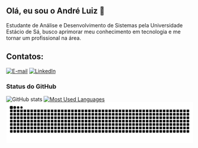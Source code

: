 ## Olá, eu sou o André Luiz 👋

Estudante de Análise e Desenvolvimento de Sistemas pela Universidade Estácio de Sá, busco aprimorar meu conhecimento em tecnologia e me tornar um profissional na área.



<h2 align="left">Contatos:</h2>


[![E-mail](https://img.shields.io/badge/-Email-000?style=for-the-badge&logo=microsoft-outlook&logoColor=FFFFFF&color=0077B3)](mailto:andreluizgomes43@hotmail.com)
[![LinkedIn](https://img.shields.io/badge/-LinkedIn-000?style=for-the-badge&logo=linkedin&logoColor=FFFFFF&color=0077B3)](https://www.linkedin.com/in/andreluizgda)


<div style="text-align: left;" align="left">
  <h3>Status do GitHub</h3>
  <img src="https://github-readme-stats-git-masterrstaa-rickstaa.vercel.app/api?username=andreluizgda&hide_title=true&show_icons=true&include_all_commits=false&count_private=true&line_height=25&hide=issues&bg_color=000&title_color=0077B3&text_color=FFF&border_radius=3&border_color=0077B3&icon_color=0077B3&theme=jolly" alt="GitHub stats">

<a href="https://github.com/andreluizgda/github-readme-stats">
<img src="https://github-readme-stats-git-masterrstaa-rickstaa.vercel.app/api/top-langs/?username=andreluizgda&line_height=10&card_width=290&layout=compact&hide_title=false&count_private=true&langs_count=4&show_icons=true&title_color=0077B3&hide=html,scss,less&bg_color=000&text_color=8B8B8B&border_radius=3&border_color=0077B3&count_private=true" alt="Most Used Languages">
  </a>
</div>

<picture align="center">
  <source media="(prefers-color-scheme: dark)" srcset="https://raw.githubusercontent.com/andreluizgda/andreluizgda/output/github-contribution-grid-snake-dark.svg">
  <source media="(prefers-color-scheme: light)" srcset="https://raw.githubusercontent.com/andreluizgda/andreluizgda/output/github-contribution-grid-snake-dark.svg">
  <img align="center" alt="github contribution grid snake animation" src="https://raw.githubusercontent.com/andreluizgda/andreluizgda/output/github-contribution-grid-snake.svg">
</picture>

